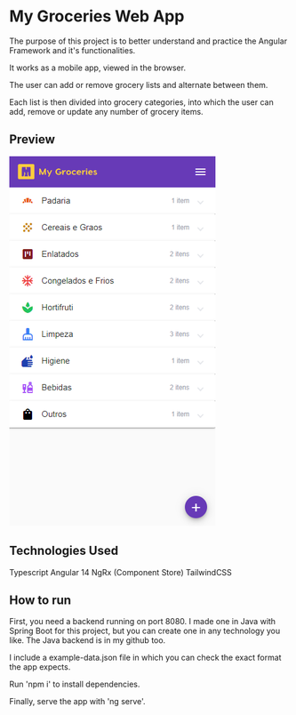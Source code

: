 # My Groceries Web App

The purpose of this project is to better understand and practice the Angular Framework and it's functionalities.

It works as a mobile app, viewed in the browser.

The user can add or remove grocery lists and alternate between them.

Each list is then divided into grocery categories, into which the user can add, remove or update any number of grocery items.

## Preview

<a href="">![alt text](preview.PNG)</a>

## Technologies Used

Typescript
Angular 14
NgRx (Component Store)
TailwindCSS

## How to run

First, you need a backend running on port 8080. I made one in Java with Spring Boot for this project, but you can create one in any technology you like. 
The Java backend is in my github too.

I include a example-data.json file in which you can check the exact format the app expects.

Run 'npm i' to install dependencies. 

Finally, serve the app with 'ng serve'.


